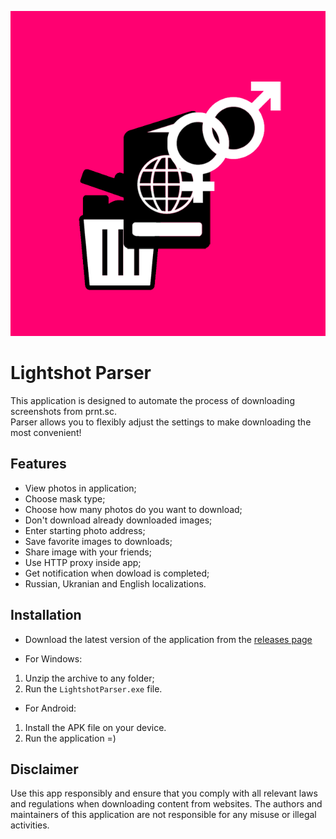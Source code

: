 ![LightshotParser icon](https://github.com/MaksimLevchenko/lightshot_parser_mobile/blob/main/assets/icons/logo_with_background.png)
# Lightshot Parser   
This application is designed to automate the process of downloading screenshots from prnt.sc.  
Parser allows you to flexibly adjust the settings to make downloading the most convenient!  

## Features  
- View photos in application;  
- Choose mask type;
- Choose how many photos do you want to download;
- Don't download already downloaded images;
- Enter starting photo address;
- Save favorite images to downloads;
- Share image with your friends;
- Use HTTP proxy inside app;
- Get notification when dowload is completed;
- Russian, Ukranian and English localizations.

## Installation
- Download the latest version of the application from the [releases page](https://github.com/MaksimLevchenko/lightshot_parser_mobile/releases)

- For Windows: 
1. Unzip the archive to any folder;
2. Run the `LightshotParser.exe` file.
- For Android:
1. Install the APK file on your device.
2. Run the application =)

## Disclaimer
Use this app responsibly and ensure that you comply with all relevant laws and regulations when downloading content from websites. The authors and maintainers of this application are not responsible for any misuse or illegal activities.
